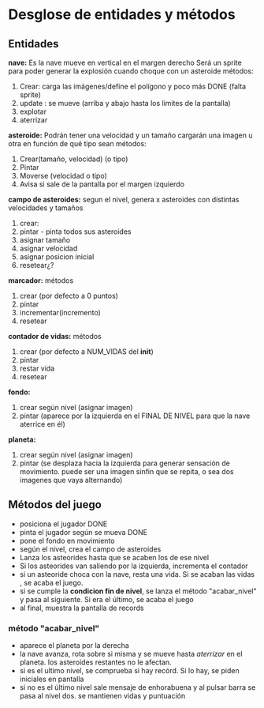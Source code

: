 # Desglose de entidades y métodos

## Entidades

**nave:**
Es la nave mueve en vertical en el margen derecho
Será un sprite para poder generar la explosión cuando choque con un asteroide
métodos:
1. Crear: carga las imágenes/define el polígono y poco más DONE (falta sprite)
2. update : se mueve (arriba y abajo hasta los limites de la pantalla)
3. explotar
4. aterrizar 

**asteroide:**
Podrán tener una velocidad y un tamaño
cargarán una imagen u otra en función de qué tipo sean
métodos:
1. Crear(tamaño, velocidad) (o tipo)
2. Pintar
3. Moverse (velocidad o tipo)
4. Avisa si sale de la pantalla por el margen izquierdo

**campo de asteroides:**
segun el nivel, genera x asteroides con distintas velocidades y tamaños
1. crear: 
2. pintar - pinta todos sus asteroides
3. asignar tamaño
4. asignar velocidad
5. asignar posicion inicial 
6. resetear¿?

**marcador:**
métodos
1. crear (por defecto a 0 puntos)
2. pintar
3. incrementar(incremento)
4. resetear

**contador de vidas:**
métodos
1. crear (por defecto a NUM_VIDAS del __init__)
2. pintar
3. restar vida
4. resetear

**fondo:**
1. crear según nivel (asignar imagen)
2. pintar (aparece por la izquierda en el FINAL DE NIVEL para que la nave aterrice en él)

**planeta:**
1. crear según nivel (asignar imagen)
2. pintar (se desplaza hacia la izquierda para generar sensación de movimiento. puede ser una imagen sinfin que se repita, o sea dos imagenes que vaya alternando)


## Métodos del juego
- posiciona el jugador DONE
- pinta el jugador según se mueva DONE
- pone el fondo en movimiento
- según el nivel, crea el campo de asteroides
- Lanza los asteorides hasta que se acaben los de ese nivel
- Si los asteorides van saliendo por la izquierda, incrementa el contador
- si un asteoride choca con la nave, resta una vida. Si se acaban las vidas , se acaba el juego. 
- si se cumple la **condicion fin de nivel**, se lanza el método "acabar_nivel" y pasa al siguiente. Si era el último, 
se acaba el juego 
- al final, muestra la pantalla de records

### método "acabar_nivel"
- aparece el planeta por la derecha
- la nave avanza, rota sobre si misma y se mueve hasta *aterrizar* en el planeta. los asteroides restantes no le afectan.
- si es el ultimo nivel, se comprueba si hay recórd. Si lo hay, se piden iniciales en pantalla 
- si no es el último nivel sale mensaje de enhorabuena y al pulsar barra se pasa al nivel dos. se mantienen vidas y puntuación

